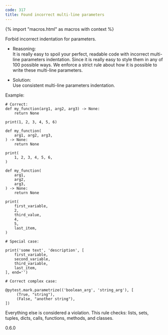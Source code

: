 ```yaml
---
code: 317
title: Found incorrect multi-line parameters
---
```


{% import "macros.html" as macros with context %}

Forbid incorrect indentation for parameters.

  - Reasoning:  
    It is really easy to spoil your perfect, readable code with
    incorrect multi-line parameters indentation. Since it is really easy
    to style them in any of 100 possible ways. We enforce a strict rule
    about how it is possible to write these multi-line parameters.

  - Solution:  
    Use consistent multi-line parameters indentation.

Example:

    # Correct:
    def my_function(arg1, arg2, arg3) -> None:
        return None
    
    print(1, 2, 3, 4, 5, 6)
    
    def my_function(
        arg1, arg2, arg3,
    ) -> None:
        return None
    
    print(
        1, 2, 3, 4, 5, 6,
    )
    
    def my_function(
        arg1,
        arg2,
        arg3,
    ) -> None:
        return None
    
    print(
        first_variable,
        2,
        third_value,
        4,
        5,
        last_item,
    )
    
    # Special case:
    
    print('some text', 'description', [
        first_variable,
        second_variable,
        third_variable,
        last_item,
    ], end='')
    
    # Correct complex case:
    
    @pytest.mark.parametrize(('boolean_arg', 'string_arg'), [
         (True, "string"),
         (False, "another string"),
    ])

Everything else is considered a violation. This rule checks: lists,
sets, tuples, dicts, calls, functions, methods, and classes.

<div class="versionadded">

0.6.0

</div>